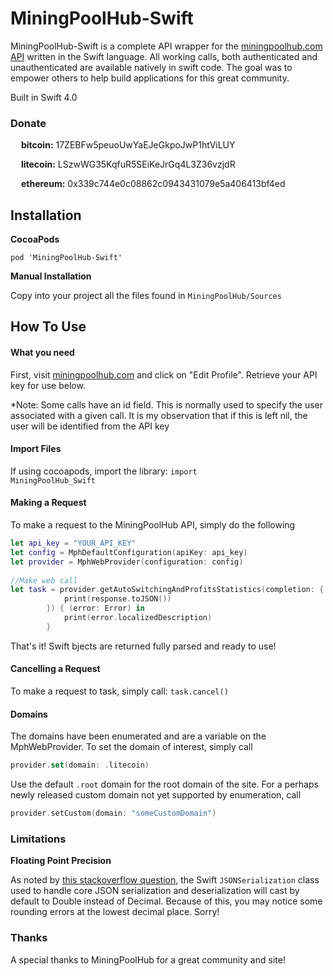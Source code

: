 # MiningPoolHub-Swift
MiningPoolHub-Swift is a complete API wrapper for the [miningpoolhub.com API](https://github.com/miningpoolhub/php-mpos/wiki/API-Reference) written in the Swift language. All working calls, both authenticated and unauthenticated are available natively in swift code. The goal was to empower others to help build applications for this great community.

Built in Swift 4.0

### Donate

<span><img width=13px src="https://i.pinimg.com/originals/c2/9e/0c/c29e0cba21b01826ab5d87187bd2c793.png" />
</span><span><b>bitcoin:</b>     17ZEBFw5peuoUwYaEJeGkpoJwP1htViLUY </span>


<span><img width=13px src="https://getcoin.site/litecoin/LTC.png" />
</span><span><b>litecoin:</b>     LSzwWG35KqfuR5SEiKeJrGq4L3Z36vzjdR </span>

<span><img width=13px src="https://cdn4.iconfinder.com/data/icons/cryptocoins/227/ETH-alt-128.png" />
</span><span><b>ethereum:</b>     0x339c744e0c08862c0943431079e5a406413bf4ed </span>

## Installation

**CocoaPods**

<code>pod 'MiningPoolHub-Swift'</code>

**Manual Installation**

Copy into your project all the files found in <code>MiningPoolHub/Sources</code>

## How To Use

#### What you need

First, visit [miningpoolhub.com](miningpoolhub.com) and click on "Edit Profile". Retrieve your API key for use below.

*Note: Some calls have an id field. This is normally used to specify the user associated with a given call. It is my observation that if this is left nil, the user will be identified from the API key

#### Import Files
If using cocoapods, import the library: <code>import MiningPoolHub_Swift</code>

#### Making a Request
To make a request to the MiningPoolHub API, simply do the following
```swift
let api_key = "YOUR_API_KEY"
let config = MphDefaultConfiguration(apiKey: api_key)
let provider = MphWebProvider(configuration: config)
        
//Make web call
let task = provider.getAutoSwitchingAndProfitsStatistics(completion: { (response: MphListResponse<MphAutoSwitchingProfitStatistics>) in
            print(response.toJSON())
        }) { (error: Error) in
            print(error.localizedDescription)
        }
```

That's it! Swift bjects are returned fully parsed and ready to use!

#### Cancelling a Request
To make a request to task, simply call: <code>task.cancel()</code>

#### Domains
The domains have been enumerated and are a variable on the MphWebProvider. To set the domain of interest, simply call
```swift
provider.set(domain: .litecoin)
```

Use the default <code>.root</code> domain for the root domain of the site. For a perhaps newly released custom domain not yet supported by enumeration, call

```swift
provider.setCustom(domain: "someCustomDomain")
```

### Limitations
**Floating Point Precision**

As noted by [this stackoverflow question](https://stackoverflow.com/questions/17986409/does-nsjsonserialization-deserialize-numbers-as-nsdecimalnumber/39553617#39553617), the Swift <code>JSONSerialization</code> class used to handle core JSON serialization and deserialization will cast by default to Double instead of Decimal. Because of this, you may notice some rounding errors at the lowest decimal place. Sorry!

### Thanks
A special thanks to MiningPoolHub for a great community and site!
